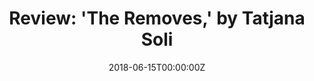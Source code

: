 ---
url: https://www.sfchronicle.com/books/article/The-Removes-by-Tatjana-Soli-13014752.php
title: "Review: 'The Removes,' by Tatjana Soli"
publication: The San Francisco Chronicle
date: 2018-06-15T00:00:00Z
image: ""
---